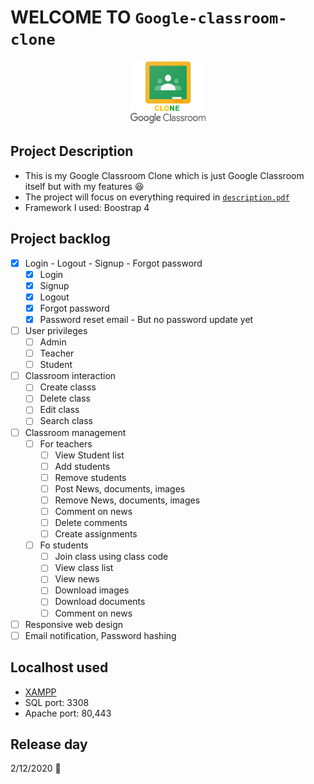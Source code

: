 # WELCOME TO `Google-classroom-clone`

<p align = "center">
  <img src = "./sign_up_in/image/icon.png" width = "120" height = "100"/>
</p>

## Project Description
* This is my Google Classroom Clone which is just Google Classroom itself but with my features :laughing:
* The project will focus on everything required in [`description.pdf`](description.pdf)
* Framework I used: Boostrap 4

## Project backlog

- [x] Login - Logout - Signup - Forgot password
  - [x] Login
  - [x] Signup
  - [x] Logout
  - [x] Forgot password 
  - [x] Password reset email - But no password update yet
- [ ] User privileges 
  - [ ] Admin
  - [ ] Teacher
  - [ ] Student
- [ ] Classroom interaction
  - [ ] Create classs
  - [ ] Delete class
  - [ ] Edit class
  - [ ] Search class
- [ ] Classroom management
  - [ ] For teachers
    - [ ] View Student list
    - [ ] Add students
    - [ ] Remove students
    - [ ] Post News, documents, images
    - [ ] Remove News, documents, images
    - [ ] Comment on news
    - [ ] Delete comments
    - [ ] Create assignments
  - [ ] Fo students
    - [ ] Join class using class code
    - [ ] View class list
    - [ ] View news
    - [ ] Download images
    - [ ] Download documents
    - [ ] Comment on news
- [ ] Responsive web design
- [ ] Email notification, Password hashing

## Localhost used
* [XAMPP](https://www.apachefriends.org/download.html) 
* SQL port: 3308
* Apache port: 80,443

## Release day
2/12/2020 :bicyclist:

